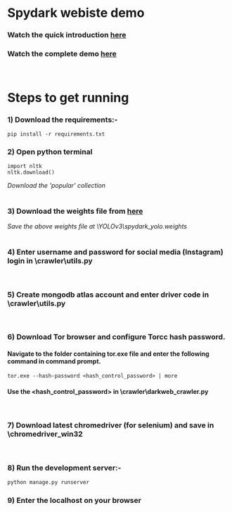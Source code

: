 # Spydark webiste demo
### Watch the quick introduction [here](https://drive.google.com/file/d/16VAdNi0PbEuygGOfaDo-79JaJmKR4D1U/view?usp=sharing) 

### Watch the complete demo [here](https://drive.google.com/file/d/1zK4BMiNKIx8BeAub1K6BK8LZIEQkiu56/view?usp=sharing) 
<br>

# Steps to get running
### 1) Download the requirements:-

```
pip install -r requirements.txt
```

### 2) Open python terminal
```
import nltk
nltk.download()
```
_Download the 'popular' collection_
<br>
<br>

### 3) Download the weights file from [here](https://drive.google.com/file/d/195hwdBwI8qd4erD9whi64R4uTWuz9MvV/view?usp=sharing)
_Save the above weights file at \YOLOv3\spydark_yolo.weights_
<br>
<br>

### 4) Enter username and password for social media (Instagram) login in \crawler\utils.py
<br>

### 5) Create mongodb atlas account and enter driver code in \crawler\utils.py
<br>

### 6) Download Tor browser and configure Torcc hash password. 
#### Navigate to the folder containing tor.exe file and enter the following command in command prompt.
```
tor.exe --hash-password <hash_control_password> | more
```
#### Use the <hash_control_password> in \crawler\darkweb_crawler.py
<br>

### 7) Download latest chromedriver (for selenium) and save in \chromedriver_win32
<br>

### 8) Run the development server:-

```python
python manage.py runserver
```
  
### 9) Enter the localhost on your browser
